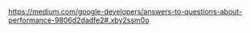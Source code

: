 <a href="https://medium.com/google-developers/answers-to-questions-about-performance-9806d2dadfe2#.xby2ssm0o">https://medium.com/google-developers/answers-to-questions-about-performance-9806d2dadfe2#.xby2ssm0o</a>
